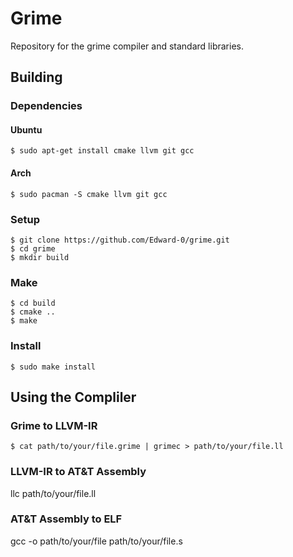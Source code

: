 # Grime

Repository for the grime compiler and standard libraries.

## Building

### Dependencies

#### Ubuntu

`$ sudo apt-get install cmake llvm git gcc`

#### Arch

`$ sudo pacman -S cmake llvm git gcc`

### Setup

```
$ git clone https://github.com/Edward-0/grime.git
$ cd grime
$ mkdir build
```

### Make

```
$ cd build
$ cmake ..
$ make
```

### Install

`$ sudo make install`

## Using the Compliler

### Grime to LLVM-IR
`$ cat path/to/your/file.grime | grimec > path/to/your/file.ll`

### LLVM-IR to AT&T Assembly

llc path/to/your/file.ll

### AT&T Assembly to ELF
gcc -o path/to/your/file path/to/your/file.s
